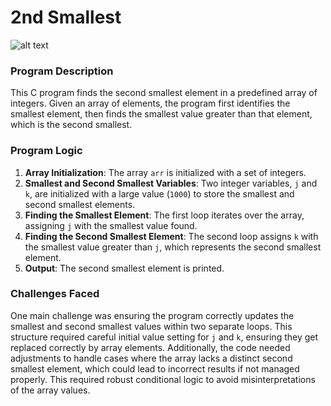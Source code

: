 # 2nd Smallest

![alt text](image.png)
### Program Description
This C program finds the second smallest element in a predefined array of integers. Given an array of elements, the program first identifies the smallest element, then finds the smallest value greater than that element, which is the second smallest.

### Program Logic

1. **Array Initialization**: The array `arr` is initialized with a set of integers.
2. **Smallest and Second Smallest Variables**: Two integer variables, `j` and `k`, are initialized with a large value (`1000`) to store the smallest and second smallest elements.
3. **Finding the Smallest Element**: The first loop iterates over the array, assigning `j` with the smallest value found.
4. **Finding the Second Smallest Element**: The second loop assigns `k` with the smallest value greater than `j`, which represents the second smallest element.
5. **Output**: The second smallest element is printed.

### Challenges Faced
One main challenge was ensuring the program correctly updates the smallest and second smallest values within two separate loops. This structure required careful initial value setting for `j` and `k`, ensuring they get replaced correctly by array elements. Additionally, the code needed adjustments to handle cases where the array lacks a distinct second smallest element, which could lead to incorrect results if not managed properly. This required robust conditional logic to avoid misinterpretations of the array values.